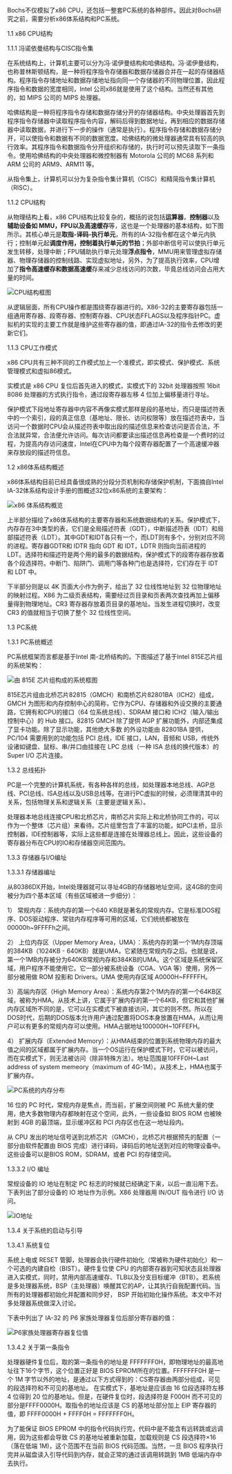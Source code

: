 Bochs不仅模拟了x86 CPU，还包括一整套PC系统的各种部件。因此对Bochs研究之前，需要分析x86体系结构和PC系统。

1.1 x86 CPU结构

1.1.1 冯诺依曼结构与CISC指令集

在系统结构上，计算机主要可以分为冯·诺伊曼结构和哈佛结构。冯·诺伊曼结构，也称普林斯顿结构，是一种将程序指令存储器和数据存储器合并在一起的存储器结构。程序指令存储地址和数据存储地址指向同一个存储器的不同物理位置，因此程序指令和数据的宽度相同，Intel 公司x86就是使用了这个结构。当然还有其他的，如 MIPS 公司的 MIPS 处理器。

哈佛结构是一种将程序指令存储和数据存储分开的存储器结构。中央处理器首先到程序指令存储器中读取程序指令内容，解码后得到数据地址，再到相应的数据存储器中读取数据，并进行下一步的操作（通常是执行）。程序指令存储和数据存储分开，可以使指令和数据有不同的数据宽度。哈佛结构的微处理器通常具有较高的执行效率。其程序指令和数据指令分开组织和存储的，执行时可以预先读取下一条指令。使用哈佛结构的中央处理器和微控制器有 Motorola 公司的 MC68 系列和 ARM 公司的 ARM9、ARM11 等。

从指令集上，计算机可以分为复杂指令集计算机（CISC）和精简指令集计算机（RISC）。

1.1.2 CPU结构

从物理结构上看，x86 CPU结构比较复杂的，概括的说包括**运算器**，**控制器**以及**辅助设备如 MMU，FPU以及高速缓存**等，这也是一个处理器的基本结构，如下图所示。其核心单元是**取指-译码-执行单元**，所有的IA-32指令都在这个单元内执行；控制单元起**调度作用，控制着执行单元的节拍**；外部中断信号可以使执行单元发生转移，处理中断；FPU辅助执行单元处理**浮点指令**，MMU用来管理虚拟存储器、物理存储器的控制线路、实现虚拟地址，另外，为了提高执行效率，CPU增加了**指令高速缓存和数据高速缓**存来减少总线访问的次数，毕竟总线访问会占用大量的时间。

![CPU结构框图](images/1.png)

从逻辑层面，所有CPU操作都是围绕寄存器进行的。X86-32的主要寄存器包括一组通用寄存器、段寄存器、控制寄存器、CPU状态FFLAGS以及程序指针PC。虚拟机的实现的主要工作就是维护这些寄存器的值，即通过IA-32的指令去修改的更新它们。

1.1.3 CPU工作模式

x86 CPU共有三种不同的工作模式加上一个准模式，即实模式、保护模式、系统管理模式和虚拟86模式。

实模式是 x86 CPU 复位后首先进入的模式，实模式下的 32bit 处理器按照 16bit 8086 处理器的方式执行指令，通过段寄存器左移 4 位加上偏移量进行寻址。

保护模式下段地址寄存器中内容不再像实模式那样是段的基地址，而只是描述符表中的一个索引，段的真正信息（基地址、限长、访问权限等）放在描述符表中，当访问一个数据时CPU会从描述符表中取出段的描述信息来检查访问是否合法，不合法就异常，合法便允许访问。每次访问都要读出描述信息再检查是一个费时的过程，为提高内存访问速度，Intel在CPU中为每个段寄存器配置了一个高速缓冲器来存放段的描述符信息。

1.2 x86体系结构概述

x86体系结构目前已经具备很成熟的分段分页机制和存储保护机制，下面摘自Intel IA-32体系结构设计手册的图概述32位x86系统的主要架构：

![x86 体系结构概览](images/2.png)

上半部分描绘了x86体系结构的主要寄存器和系统数据结构的关系。保护模式下，内存存在3中类型的表，它们是全局描述符表（GDT），中断描述符表（IDT）和局部描述符表（LDT）。其中GDT和IDT各只有一个，而LDT则有多个，分别对应不同的进程。寄存器GDTR和 IDTR 指向 GDT 和 IDT，LDTR 则指向当前进程的 LDT。选择符和描述符是两个用的最多的数据结构，保护模式下的段寄存器存放着各个段选择符。中断门、陷阱门、调用门等各种门也是选择符，它们存在于 IDT 和 LDT 中。

下半部分则是以 4K 页面大小作为例子，给出了 32 位线性地址到 32 位物理地址的映射过程。X86 为二级页表结构，需要经过页目录和页表两次查找再加上偏移量得到物理地址。CR3 寄存器存放着页目录的基地址。当发生进程切换时，改变 CR3 的值就相当于切换了整个 32 位线性空间。

1.3 PC系统

1.3.1 PC系统概述

PC系统框架而言都是基于Intel 南-北桥结构的。下图描述了基于Intel 815E芯片组的系统架构：

![由 815E 芯片组构成的系统框图](images/3.png)

815E芯片组由北桥芯片82815（GMCH）和南桥芯片82801BA（ICH2）组成，GMCH
为图形和内存控制中心的简称，它作为CPU、存储器和外设交换的主要通路，它拥有和CPU的接口（64 位系统总线）、SDRAM 接口和 ICH2（输入/输出控制中心）的 Hub 接口。82815
GMCH 除了提供 AGP 扩展功能外，内部还集成了显卡功能。除了显示功能，其他绝大多数
的外设功能由 82801BA 提供，PC/104 需要用到的功能包括 PCI 总线，IDE 接口，LAN，音频和 USB，传统外设诸如键盘、鼠标、串/并口由挂接在 LPC 总线（一种 ISA 总线的换代版本）的 Super I/O 芯片连接。

1.3.2 总线拓扑

PC是一个完整的计算机系统，有各种各样的总线，如处理器本地总线、AGP总线、PCI总线、ISA总线以及USB总线等。在进行PC虚拟的时候，必须理清其中的关系，包括物理关系和逻辑关系（主要是逻辑关系）。

处理器本地总线连接CPU和北桥芯片，南桥芯片实际上和北桥协同工作的，可以作为一个整体（芯片组）来看待。芯片组里包含了丰富的功能，如PCI主桥，显示控制器，IDE控制器等，实际上这些都是连接在处理器总线上。因此，这些设备的寄存器分布在CPU的IO和存储器空间范围内。

1.3.3 存储器与I/O编址

1.3.3.1 存储器编址

从80386DX开始，Intel处理器就可以寻址4GB的存储器地址空间，这4GB的空间被分为四个基本区域（有些区域被进一步细分）：

1） 常规内存：系统内存的第一个640 KB就是著名的常规内存。它是标准DOS程序、DOS驱动程序、常驻内存程序等可用的区域，它们统统都被放在00000h~9FFFFh之间。

2） 上位内存区（Upper Memory Area，UMA）：系统内存的第一个1M内存顶端的384KB（1024KB - 640KB）就是UMA，它紧随在常规内存之后。也就是说，第一个1MB内存被分为640KB常规内存和384KB的UMA。这个区域是系统保留区域，用户程序不能使用它。它一部分被系统设备（CGA、VGA 等）使用，另外一部分被用做 ROM 投影和 Drivers。UMA 使用内存区域 A0000H~FFFFFH。

3）高端内存区（High Memory Area）：系统内存第2个1M内存的第一个64KB区域，被称为HMA。从技术上讲，它属于扩展内存的第一个64KB，但它和其他扩展内存区域所不同的是，它可以在实模式下被直接访问，其它的则不然。所以在DOS时代，后期的DOS版本允许用户通过配置将DOS本身放置在HMA，从而让用户可以有更多的常规内存可以使用。HMA占据地址100000H~10FFEFH。

4） 扩展内存（Extended Memory）：从HMA结束的位置到系统物理内存的最大值之间的区域都属于扩展内存。当一个OS运行在保护模式下时，它可以被访问，而在实模式下，则无法被访问（除非特殊方法）。地址范围是10FFF0H~Last address of system memeory（maximum of 4G-1M）。从技术上，HMA也属于扩展内存。

![PC系统的内存分布](images/4.png)

16 位的 PC 时代，常规内存是焦点，而当前，扩展空间则被 PC 系统大量的使用，绝大多数物理内存都映射在这个空间，此外，一些设备如 BIOS ROM 也被映射到 4GB 的最顶端，显示缓冲区和 PCI 内存区也在这一地址段内。

从 CPU 发出的地址信号送到北桥芯片（GMCH），北桥芯片根据预先的配置（一部分由软件配置由 BIOS 完成）进行译码，译码后的地址送到对应的物理设备中。这些设备可以是BIOS ROM，SDRAM，或者 PCI 的存储空间。

1.3.3.2 I/O 编址

常规设备的 IO 地址在制定 PC 标志的时候就已经确定下来，以后一直沿用下去。下表列出了部分设备的 IO 地址作为示例。X86 处理器用 IN/OUT 指令进行 I/O 访问。

![IO地址](images/5.png)

1.3.4 关于系统的启动与引导

1.3.4.1 系统复位

系统上电或 RESET 管脚，处理器会执行硬件初始化（常被称为硬件初始化）和一个可选的内建自检（BIST）。硬件复位使 CPU 的内部寄存器到可知状态且处理器进入实模式，同时，禁用内部高速缓存、TLB以及分支目标缓冲（BTB）。若系统是多处理器系统，BSP（主处理器）唤醒其它的AP，让其执行自我配置代码。当所有的处理器都初始化并配置和同步好， BSP 开始初始化操作系统。本文中不对多处理器系统做深入讨论。

下表中列出了 IA-32 的 P6 家族处理器复位后部分寄存器的值：

![P6家族处理器寄存器复位值](images/6.png)

1.3.4.2 关于第一条指令

处理器硬件复位后，取的第一条指令的地址是 FFFFFFF0H，即物理地址的最高地址往下16个字节，这个位置正好是 BIOS EPROM所在的位置。FFFFFFF0H 是一个 1M 字节以外的地址，是通过以下方式得到的：CS寄存器由两部分组成，可见的段选择符和不可见的基地址。 在实模式下，基地址是应该由 16 位段选择符左移 4 位得到 20 位的基地址。但是，在硬件复位时，段选择符是 F000H 而不可见的部分是FFFF0000H。取指令的地址应该是 CS 的基地址部分加上 EIP 寄存器的值，即 FFFF0000H + FFFF0H = FFFFFFF0H。

为了能保证 BIOS EPROM 中的指令代码执行完，代码中是不能含有远转跳或远调用，因为这些都会导致 CS 的基地址被重新加载，加载规则是 CS 段选择符×16（落在低端 1M)，这个范围不在当前 BIOS 代码范围。当然，一旦 BIOS 程序执行完并从磁盘读入引导代码到内存，就会正常的通过该调用转跳到 1MB 低端内存中去执行。